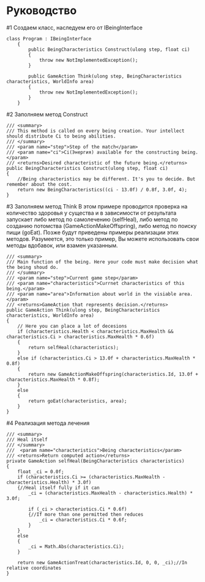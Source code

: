 # Руководство #

#1 Создаем класс, наследуем его от IBeingInterface
```
class Program : IBeingInterface
    {
        public BeingCharacteristics Construct(ulong step, float ci)
        {
            throw new NotImplementedException();
        }

        public GameAction Think(ulong step, BeingCharacteristics characteristics, WorldInfo area)
        {
            throw new NotImplementedException();
        }
    }
```

#2 Заполняем метод Construct
```
/// <summary>
/// This method is called on every being creation. Your intellect should distribute Ci to being abilities.
/// </summary>
/// <param name="step">Step of the match</param>
/// <param name="ci">Ci(Энергия) available for the constructing being.</param>
/// <returns>Desired characteristic of the future being.</returns>
public BeingCharacteristics Construct(ulong step, float ci)
{
	//Being characteristics may be different. It's you to decide. But remember about the cost.
	return new BeingCharacteristics((ci - 13.0f) / 0.8f, 3.0f, 4);
}
```

#3 Заполняем метод Think
В этом примере проводится проверка на количество здоровья у существа и в зависимости от результата запускает либо метод по самолечению (selfHeal), либо метод по созданию потомства (GameActionMakeOffspring), либо метод по поиску пищи (goEat). Позже будут приведены примеры реализации этих методов. Разумеется, это только пример, Вы можете использовать свои методы вдобавок, или взамен указанным.
```
/// <summary>
/// Main function of the being. Here your code must make decision what the being shoud do.
/// </summary>
/// <param name="step">Current game step</param>
/// <param name="characteristics">Currnet characteristics of this being.</param>
/// <param name="area">Information about world in the visiable area.</param>
/// <returns>GameAction that represents decision.</returns>
public GameAction Think(ulong step, BeingCharacteristics characteristics, WorldInfo area)
{			
	// Here you can place a lot of decesions 
	if (characteristics.Health < characteristics.MaxHealth && characteristics.Ci > characteristics.MaxHealth * 0.6f)
	{
		return selfHeal(characteristics);
	}
	else if (characteristics.Ci > 13.0f + characteristics.MaxHealth * 0.8f)
	{
		return new GameActionMakeOffspring(characteristics.Id, 13.0f + characteristics.MaxHealth * 0.8f);
	}
	else
	{
		return goEat(characteristics, area);
	}
}
```

#4 Реализация метода лечения
```
/// <summary>
/// Heal itself
/// </summary>
///  <param name="characteristics">Being characteristics</param>
/// <returns>Return computed action</returns>
private GameAction selfHeal(BeingCharacteristics characteristics)
{
	float _ci = 0.0f;
	if (characteristics.Ci >= (characteristics.MaxHealth - characteristics.Health) * 3.0f)
	{//Heal itself fully if it can
		_ci = (characteristics.MaxHealth - characteristics.Health) * 3.0f;

		if (_ci > characteristics.Ci * 0.6f)
		{//If more than one permitted then reduces
			_ci = characteristics.Ci * 0.6f;
		}
	}
	else
	{
		_ci = Math.Abs(characteristics.Ci);
	}

	return new GameActionTreat(characteristics.Id, 0, 0, _ci);//In relative coordinates
}
```